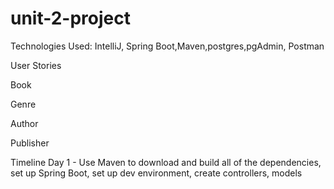# unit-2-project

Technologies Used: IntelliJ, Spring Boot,Maven,postgres,pgAdmin, Postman 


User Stories

Book 



Genre 



Author 



Publisher 


Timeline 
Day 1 - Use Maven to download and build all of the dependencies, set up Spring Boot, set up dev environment, create controllers, models
